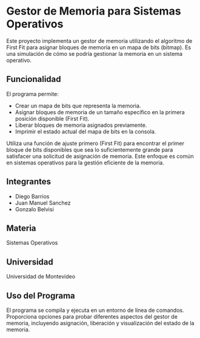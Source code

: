# Gestor de Memoria para Sistemas Operativos

Este proyecto implementa un gestor de memoria utilizando el algoritmo de First Fit para asignar bloques de memoria en un mapa de bits (bitmap). Es una simulación de cómo se podría gestionar la memoria en un sistema operativo.

## Funcionalidad

El programa permite:

- Crear un mapa de bits que representa la memoria.
- Asignar bloques de memoria de un tamaño específico en la primera posición disponible (First Fit).
- Liberar bloques de memoria asignados previamente.
- Imprimir el estado actual del mapa de bits en la consola.

Utiliza una función de ajuste primero (First Fit) para encontrar el primer bloque de bits disponibles que sea lo suficientemente grande para satisfacer una solicitud de asignación de memoria. Este enfoque es común en sistemas operativos para la gestión eficiente de la memoria.

## Integrantes

- Diego Barrios
- Juan Manuel Sanchez
- Gonzalo Belvisi

## Materia

Sistemas Operativos

## Universidad

Universidad de Montevideo

## Uso del Programa

El programa se compila y ejecuta en un entorno de línea de comandos. Proporciona opciones para probar diferentes aspectos del gestor de memoria, incluyendo asignación, liberación y visualización del estado de la memoria.
